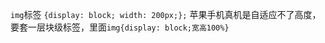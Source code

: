 ﻿``img``标签 ``{display: block; width: 200px;};`` 苹果手机真机是自适应不了高度，要套一层块级标签，里面``img{display: block;宽高100%}``